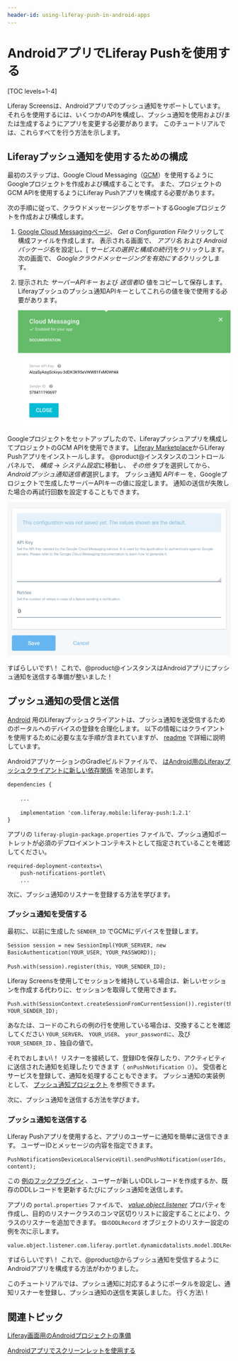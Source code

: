 ```yaml
---
header-id: using-liferay-push-in-android-apps
---
```


# AndroidアプリでLiferay Pushを使用する

[TOC levels=1-4]

Liferay Screensは、Androidアプリでのプッシュ通知をサポートしています。 それらを使用するには、いくつかのAPIを構成し、プッシュ通知を使用および/または生成するようにアプリを変更する必要があります。 このチュートリアルでは、これらすべてを行う方法を示します。

## Liferayプッシュ通知を使用するための構成

最初のステップは、Google Cloud Messaging（[GCM](https://developers.google.com/cloud-messaging/)）を使用するようにGoogleプロジェクトを作成および構成することです。 また、プロジェクトのGCM APIを使用するようにLiferay Pushアプリを構成する必要があります。

次の手順に従って、クラウドメッセージングをサポートするGoogleプロジェクトを作成および構成します。

1.  [Google Cloud Messagingページ](https://developers.google.com/cloud-messaging/android/start/)、 *Get a Configuration File*クリックして構成ファイルを作成します。 表示される画面で、 *アプリ名* および *Androidパッケージ名*を設定し、[ *サービスの選択と構成の続行*]をクリックします。 次の画面で、 *Googleクラウドメッセージングを有効にする*クリックします。

2.  提示された *サーバーAPIキー* および *送信者ID* 値をコピーして保存します。 Liferayプッシュのプッシュ通知APIキーとしてこれらの値を後で使用する必要があります。

    ![図1：Liferay Pushを有効にするには、サーバーAPIキーと送信者IDが必要です。](../../../images/screens-android-push-project-and-server-key.png)

Googleプロジェクトをセットアップしたので、Liferayプッシュアプリを構成してプロジェクトのGCM APIを使用できます。 [Liferay Marketplace](http://www.liferay.com/marketplace)からLiferay Pushアプリをインストールします。 @product@インスタンスのコントロールパネルで、 *構成* → *システム設定*に移動し、 *その他* タブを選択してから、 *Androidプッシュ通知送信者*選択します。 プッシュ通知 *APIキー* を、Googleプロジェクトで生成したサーバーAPIキーの値に設定します。 通知の送信が失敗した場合の再試行回数を設定することもできます。

![図2：APIキーと再試行回数を@product@インスタンスに設定します。](../../../images/push-android-settings.png)

すばらしいです\！ これで、@product@インスタンスはAndroidアプリにプッシュ通知を送信する準備が整いました！

## プッシュ通知の受信と送信

[Android](https://github.com/liferay-mobile/liferay-push-android) 用のLiferayプッシュクライアントは、プッシュ通知を送受信するためのポータルへのデバイスの登録を合理化します。 以下の情報にはクライアントを使用するために必要な主な手順が含まれていますが、 [readme](https://github.com/liferay-mobile/liferay-push-android/blob/master/README.md) で詳細に説明しています。

AndroidアプリケーションのGradleビルドファイルで、 [はAndroid用のLiferayプッシュクライアントに新しい依存関係](/docs/7-1/tutorials/-/knowledge_base/t/configuring-dependencies) を追加します。

    dependencies {
    
        ...
    
        implementation 'com.liferay.mobile:liferay-push:1.2.1'
    }

アプリの `liferay-plugin-package.properties` ファイルで、プッシュ通知ポートレットが必須のデプロイメントコンテキストとして指定されていることを確認してください。

    required-deployment-contexts=\
        push-notifications-portlet\
        ...

次に、プッシュ通知のリスナーを登録する方法を学びます。

### プッシュ通知を受信する

最初に、以前に生成した `SENDER_ID` でGCMにデバイスを登録します。

    Session session = new SessionImpl(YOUR_SERVER, new BasicAuthentication(YOUR_USER, YOUR_PASSWORD));
    
    Push.with(session).register(this, YOUR_SENDER_ID);

Liferay Screensを使用してセッションを維持している場合は、新しいセッションを作成する代わりに、セッションを取得して使用できます。

    Push.with(SessionContext.createSessionFromCurrentSession()).register(this, YOUR_SENDER_ID);

あなたは、コードのこれらの例の行を使用している場合は、交換することを確認してください `YOUR_SERVER`、 `YOUR_USER`、 `your_passwordに`、及び `YOUR_SENDER_ID` 、独自の値で。

それでおしまい\！ リスナーを接続して、登録IDを保存したり、アクティビティに送信された通知を処理したりできます（ `onPushNotification（）`）。 受信者とサービスを登録して、通知を処理することもできます。 プッシュ通知の実装例として、 [プッシュ通知プロジェクト](https://github.com/liferay/liferay-screens/tree/master/android/samples/pushnotifications) を参照できます。

次に、プッシュ通知を送信する方法を学びます。

### プッシュ通知を送信する

Liferay Pushアプリを使用すると、アプリのユーザーに通知を簡単に送信できます。 ユーザーIDとメッセージの内容を指定できます。

    PushNotificationsDeviceLocalServiceUtil.sendPushNotification(userIds, content);

この [例のフックプラグイン](https://github.com/nhpatt/push-with-ddl-hook) 、ユーザーが新しいDDLレコードを作成するか、既存のDDLレコードを更新するたびにプッシュ通知を送信します。

アプリの `portal.properties` ファイルで、 [*value.object.listener*](https://docs.liferay.com/portal/6.2/propertiesdoc/portal.properties.html#Value%20Object) プロパティを作成し、目的のリスナークラスのコンマ区切りリストに設定することにより、クラスのリスナーを追加できます。 `個のDDLRecord` オブジェクトのリスナー設定の例を次に示します。

    value.object.listener.com.liferay.portlet.dynamicdatalists.model.DDLRecord=com.liferay.push.hooks.DDLRecordModelListener

すばらしいです\！ これで、@product@からプッシュ通知を受信するようにAndroidアプリを構成する方法がわかりました。

このチュートリアルでは、プッシュ通知に対応するようにポータルを設定し、通知リスナーを登録し、プッシュ通知の送信を実装しました。 行く方法\！

## 関連トピック

[Liferay画面用のAndroidプロジェクトの準備](/docs/7-1/tutorials/-/knowledge_base/t/preparing-android-projects-for-liferay-screens)

[Androidアプリでスクリーンレットを使用する](/docs/7-1/tutorials/-/knowledge_base/t/using-screenlets-in-android-apps)
